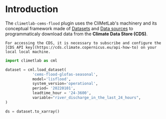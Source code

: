 
# Introduction

The `climetlab-cems-flood` plugin uses the CliMetLab's machinery and its conceptual framework made of [Datasets](https://climetlab.readthedocs.io/en/latest/guide/datasets.html) and [Data sources](https://climetlab.readthedocs.io/en/latest/guide/sources.html) to programmaticaly download data from the **Climate Data Store (CDS)**.

```{warning}
For accessing the CDS, it is necessary to subscribe and configure the [CDS API key](https://cds.climate.copernicus.eu/api-how-to) on your local local machine.
```



```python
import climetlab as cml

dataset = cml.load_dataset(
            'cems-flood-glofas-seasonal',
            model='lisflood',
            system_version='operational',
            period= '20220101',
            leadtime_hour = '24-3600',
            variable="river_discharge_in_the_last_24_hours",
)

ds = dataset.to_xarray()

```
